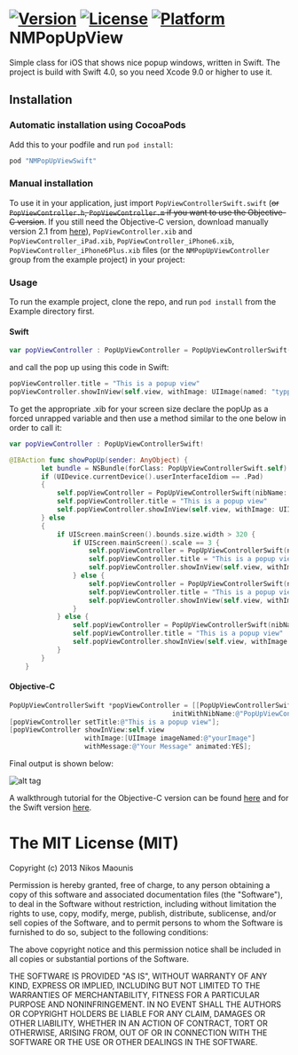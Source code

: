 [![Version](https://img.shields.io/cocoapods/v/NMPopUpViewSwift.svg?style=flat)](http://cocoapods.org/pods/NMPopUpViewSwift)
[![License](https://img.shields.io/cocoapods/l/NMPopUpViewSwift.svg?style=flat)](http://cocoapods.org/pods/NMPopUpViewSwift)
[![Platform](https://img.shields.io/cocoapods/p/NMPopUpViewSwift.svg?style=flat)](http://cocoapods.org/pods/NMPopUpViewSwift)
NMPopUpView
===========

Simple class for iOS that shows nice popup windows, written in Swift. The project is build with Swift 4.0, so you need Xcode 9.0 or higher to use it.

## Installation
### Automatic installation using CocoaPods
Add this to your podfile and run `pod install`:  
`````ruby
pod "NMPopUpViewSwift"
`````

### Manual installation
To use it in your application, just import `PopViewControllerSwift.swift` (~~or `PopViewController.h`, `PopViewController.m` if you want to use the Objective-C version~~. If you still need the Objective-C version, download manually version 2.1 from [here](https://github.com/psy2k/NMPopUpView/releases)), `PopViewController.xib` and `PopViewController_iPad.xib`, `PopViewController_iPhone6.xib`, `PopViewController_iPhone6Plus.xib` files (or the `NMPopUpViewController` group from the example project) in your project:

### Usage
To run the example project, clone the repo, and run `pod install` from the Example directory first.
#### Swift
`````swift
var popViewController : PopUpViewController = PopUpViewControllerSwift(nibName: "PopUpViewController", bundle: nil)
````````
and call the pop up using this code in Swift:
`````swift
popViewController.title = "This is a popup view"
popViewController.showInView(self.view, withImage: UIImage(named: "typpzDemo"), withMessage: "You just triggered a great popup window", animated: true)
```````````
To get the appropriate .xib for your screen size declare the popUp as a forced unrapped variable and then use a method similar to the one below in order to call it:
`````swift
var popViewController : PopUpViewControllerSwift!

@IBAction func showPopUp(sender: AnyObject) {
        let bundle = NSBundle(forClass: PopUpViewControllerSwift.self)
        if (UIDevice.currentDevice().userInterfaceIdiom == .Pad)
        {
            self.popViewController = PopUpViewControllerSwift(nibName: "PopUpViewController_iPad", bundle: bundle)
            self.popViewController.title = "This is a popup view"
            self.popViewController.showInView(self.view, withImage: UIImage(named: "typpzDemo"), withMessage: "You just triggered a great popup window", animated: true)
        } else
        {
            if UIScreen.mainScreen().bounds.size.width > 320 {
                if UIScreen.mainScreen().scale == 3 {
                    self.popViewController = PopUpViewControllerSwift(nibName: "PopUpViewController_iPhone6Plus", bundle: bundle)
                    self.popViewController.title = "This is a popup view"
                    self.popViewController.showInView(self.view, withImage: UIImage(named: "typpzDemo"), withMessage: "You just triggered a great popup window", animated: true)
                } else {
                    self.popViewController = PopUpViewControllerSwift(nibName: "PopUpViewController_iPhone6", bundle: bundle)
                    self.popViewController.title = "This is a popup view"
                    self.popViewController.showInView(self.view, withImage: UIImage(named: "typpzDemo"), withMessage: "You just triggered a great popup window", animated: true)
                }
            } else {
                self.popViewController = PopUpViewControllerSwift(nibName: "PopUpViewController", bundle: bundle)
                self.popViewController.title = "This is a popup view"
                self.popViewController.showInView(self.view, withImage: UIImage(named: "typpzDemo"), withMessage: "You just triggered a great popup window", animated: true)
            }
        }
    }
`````
#### Objective-C
`````objective-c
PopUpViewControllerSwift *popViewController = [[PopUpViewControllerSwift alloc]
                                         initWithNibName:@"PopUpViewController" bundle:nil];
[popViewController setTitle:@"This is a popup view"];
[popViewController showInView:self.view
                   withImage:[UIImage imageNamed:@"yourImage"]
                   withMessage:@"Your Message" animated:YES];
```````````

Final output is shown below:

![alt tag](http://blog.typpz.com/wp-content/popupios1.gif)

A walkthrough tutorial for the Objective-C version can be found [here](http://blog.typpz.com/2013/12/09/ios-sdk-create-a-pop-up-window/) and for the Swift version [here](http://blog.typpz.com/2015/01/31/ios-sdk-pop-up-window-in-swift/).

The MIT License (MIT)
======================
Copyright (c) 2013 Nikos Maounis

Permission is hereby granted, free of charge, to any person obtaining a copy of
this software and associated documentation files (the "Software"), to deal in
the Software without restriction, including without limitation the rights to
use, copy, modify, merge, publish, distribute, sublicense, and/or sell copies of
the Software, and to permit persons to whom the Software is furnished to do so,
subject to the following conditions:

The above copyright notice and this permission notice shall be included in all
copies or substantial portions of the Software.

THE SOFTWARE IS PROVIDED "AS IS", WITHOUT WARRANTY OF ANY KIND, EXPRESS OR
IMPLIED, INCLUDING BUT NOT LIMITED TO THE WARRANTIES OF MERCHANTABILITY, FITNESS
FOR A PARTICULAR PURPOSE AND NONINFRINGEMENT. IN NO EVENT SHALL THE AUTHORS OR
COPYRIGHT HOLDERS BE LIABLE FOR ANY CLAIM, DAMAGES OR OTHER LIABILITY, WHETHER
IN AN ACTION OF CONTRACT, TORT OR OTHERWISE, ARISING FROM, OUT OF OR IN
CONNECTION WITH THE SOFTWARE OR THE USE OR OTHER DEALINGS IN THE SOFTWARE.

